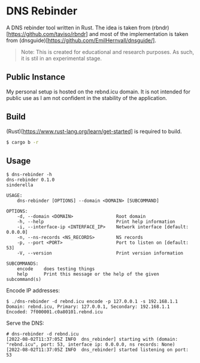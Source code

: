 # DNS Rebinder

A DNS rebinder tool written in Rust. The idea is taken from (rbndr)[https://github.com/taviso/rbndr] and most of the implementation is taken from (dnsguide)[https://github.com/EmilHernvall/dnsguide/].

> Note: This is created for educational and research purposes. As such, it is stil in an experimental stage.

## Public Instance

My personal setup is hosted on the rebnd.icu domain. It is not intended for public use as I am not confident in the stability of the application.

## Build

(Rust)[https://www.rust-lang.org/learn/get-started] is required to build.

```bash
$ cargo b -r
```

## Usage

```
$ dns-rebinder -h
dns-rebinder 0.1.0
sinderella

USAGE:
    dns-rebinder [OPTIONS] --domain <DOMAIN> [SUBCOMMAND]

OPTIONS:
    -d, --domain <DOMAIN>                Root domain
    -h, --help                           Print help information
    -i, --interface-ip <INTERFACE_IP>    Network interface [default: 0.0.0.0]
    -n, --ns-records <NS_RECORDS>        NS records
    -p, --port <PORT>                    Port to listen on [default: 53]
    -V, --version                        Print version information

SUBCOMMANDS:
    encode    does testing things
    help      Print this message or the help of the given subcommand(s)

```

Encode IP addresses:

```
$ ./dns-rebinder -d rebnd.icu encode -p 127.0.0.1 -s 192.168.1.1
Domain: rebnd.icu, Primary: 127.0.0.1, Secondary: 192.168.1.1
Encoded: 7f000001.c0a80101.rebnd.icu
```

Serve the DNS:

```
# dns-rebinder -d rebnd.icu
[2022-08-02T11:37:05Z INFO  dns_rebinder] starting with (domain: "rebnd.icu", port: 53, interface ip: 0.0.0.0, ns records: None)
[2022-08-02T11:37:05Z INFO  dns_rebinder] started listening on port: 53
```
